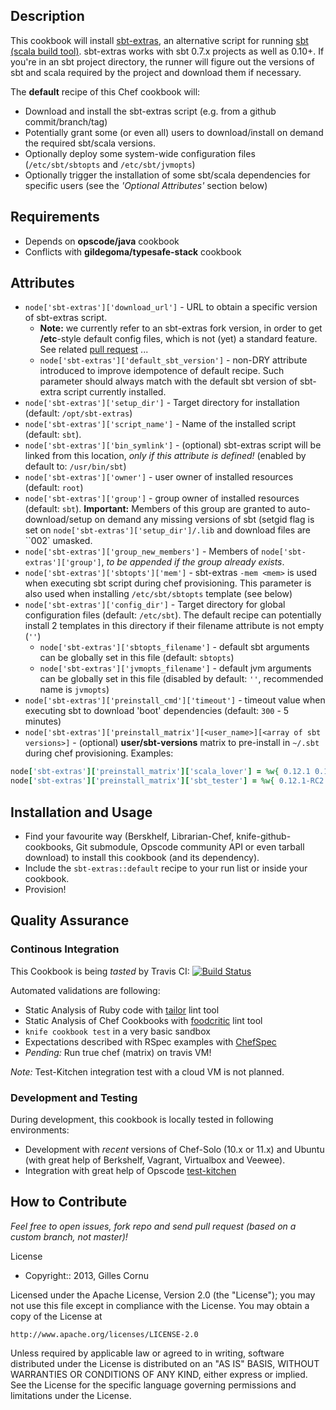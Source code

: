 
Description
-----------

This cookbook will install [sbt-extras](https://github.com/paulp/sbt-extras), an alternative script for running [sbt (scala build tool)](https://github.com/sbt/sbt). sbt-extras works with sbt 0.7.x projects as well as 0.10+. If you're in an sbt project directory, the runner will figure out the versions of sbt and scala required by the project and download them if necessary.

The **default** recipe of this Chef cookbook will:

* Download and install the sbt-extras script (e.g. from a github commit/branch/tag) 
* Potentially grant some (or even all) users to download/install on demand the required sbt/scala versions.
* Optionally deploy some system-wide configuration files (`/etc/sbt/sbtopts` and `/etc/sbt/jvmopts`)
* Optionally trigger the installation of some sbt/scala dependencies for specific users (see the *'Optional Attributes'* section below)

Requirements
------------

* Depends on **opscode/java** cookbook
* Conflicts with **gildegoma/typesafe-stack** cookbook

Attributes
----------

* `node['sbt-extras']['download_url']` - URL to obtain a specific version of sbt-extras script. 
  * **Note:** we currently refer to an sbt-extras fork version, in order to get **/etc**-style default config files, which is not (yet) a standard feature. See related [pull request](https://github.com/paulp/sbt-extras/pull/36) ...
  * `node['sbt-extras']['default_sbt_version']` - non-DRY attribute introduced to improve idempotence of default recipe. Such parameter should always match with the default sbt version of sbt-extra script currently installed.
* `node['sbt-extras']['setup_dir']` - Target directory for installation (default: `/opt/sbt-extras`)
* `node['sbt-extras']['script_name']` - Name of the installed script (default: `sbt`).
* `node['sbt-extras']['bin_symlink']` - (optional) sbt-extras script will be linked from this location, *only if this attribute is defined!* (enabled by default to: `/usr/bin/sbt`)
* `node['sbt-extras']['owner']` - user owner of installed resources (default: `root`)
* `node['sbt-extras']['group']` - group owner of installed resources (default: `sbt`). **Important:** Members of this group are granted to auto-download/setup on demand any missing versions of sbt (setgid flag is set on `node['sbt-extras']['setup_dir']/.lib` and download files are ``002` umasked.
* `node['sbt-extras']['group_new_members']` - Members of `node['sbt-extras']['group']`, *to be appended if the group already exists*.
* `node['sbt-extras']['sbtopts']['mem']` - sbt-extras `-mem <mem>` is used when executing sbt script during chef provisioning. This parameter is also used when installing `/etc/sbt/sbtopts` template (see below)
* `node['sbt-extras']['config_dir']` - Target directory for global configuration files (default: `/etc/sbt`). The default recipe can potentially install 2 templates in this directory if their filename attribute is not empty (`''`)
  * `node['sbt-extras']['sbtopts_filename']` - default sbt arguments can be globally set in this file (default: `sbtopts`)
  * `node['sbt-extras']['jvmopts_filename']` - default jvm arguments can be globally set in this file (disabled by default: `''`, recommended name is `jvmopts`)
* `node['sbt-extras']['preinstall_cmd']['timeout']` - timeout value when executing sbt to download 'boot' dependencies (default: `300` - 5 minutes)
* `node['sbt-extras']['preinstall_matrix'][<user_name>][<array of sbt versions>]` - (optional) **user/sbt-versions** matrix to pre-install in `~/.sbt` during chef provisioning. Examples: 

```ruby
node['sbt-extras']['preinstall_matrix']['scala_lover'] = %w{ 0.12.1 0.12.0 0.11.3 0.11.2 0.11.1 }
node['sbt-extras']['preinstall_matrix']['sbt_tester'] = %w{ 0.12.1-RC2 0.12.1-RC1 }
``` 

Installation and Usage
----------------------

* Find your favourite way (Berskhelf, Librarian-Chef, knife-github-cookbooks, Git submodule, Opscode community API or even tarball download) to install this cookbook (and its dependency).
* Include the `sbt-extras::default` recipe to your run list or inside your cookbook.
* Provision!

Quality Assurance
-----------------

### Continous Integration

This Cookbook is being _tasted_ by Travis CI: [![Build Status](https://secure.travis-ci.org/gildegoma/chef-sbt-extras.png?branch=master)](https://travis-ci.org/gildegoma/chef-sbt-extras)

Automated validations are following:
  * Static Analysis of Ruby code with [tailor](https://github.com/turboladen/tailor#readme) lint tool
  * Static Analysis of Chef Cookbooks with [foodcritic](http://acrmp.github.com/foodcritic/) lint tool 
  * `knife cookbook test` in a very basic sandbox
  * Expectations described with RSpec examples with [ChefSpec](https://github.com/acrmp/chefspec)
  * _Pending:_ Run true chef (matrix) on travis VM!

_Note:_ Test-Kitchen integration test with a cloud VM is not planned.

### Development and Testing

During development, this cookbook is locally tested in following environments:
 * Development with *recent* versions of Chef-Solo (10.x or 11.x) and Ubuntu (with great help of Berkshelf, Vagrant, Virtualbox and Veewee). 
 * Integration with great help of Opscode [test-kitchen](https://github.com/opscode/test-kitchen) 

How to Contribute
-----------------

*Feel free to open issues, fork repo and send pull request (based on a custom branch, not master)!*

License
* Copyright:: 2013, Gilles Cornu

Licensed under the Apache License, Version 2.0 (the "License");
you may not use this file except in compliance with the License.
You may obtain a copy of the License at

    http://www.apache.org/licenses/LICENSE-2.0

Unless required by applicable law or agreed to in writing, software
distributed under the License is distributed on an "AS IS" BASIS,
WITHOUT WARRANTIES OR CONDITIONS OF ANY KIND, either express or implied.
See the License for the specific language governing permissions and
limitations under the License.
